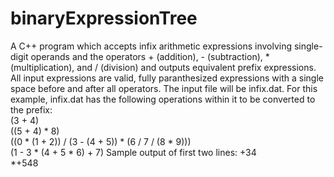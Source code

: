 # binaryExpressionTree
A C++ program which accepts infix arithmetic expressions involving single-digit operands and the operators + (addition), - (subtraction), * (multiplication), and / (division) and outputs equivalent prefix expressions.
All input expressions are valid, fully paranthesized expressions with a single space before and after all operators. The input file will be infix.dat. For this example, infix.dat has the following operations within it to be converted to the prefix:  
(3 + 4)  
((5 + 4) * 8)  
((0 * (1 + 2)) / (3 - (4  +  5))  *  (6 / 7 / (8 * 9)))  
(1 - 3 * (4 + 5 * 6) + 7)
Sample output of first two lines:
+34   
*+548  
